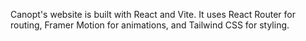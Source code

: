 Canopt's website is built with React and Vite. It uses React Router for routing, Framer Motion for animations, and Tailwind CSS for styling.